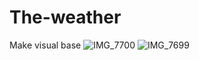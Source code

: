 # The-weather
Make visual base
![IMG_7700](https://user-images.githubusercontent.com/31437162/227699872-c8659012-b3d3-4474-a133-122767f7e12f.PNG)
![IMG_7699](https://user-images.githubusercontent.com/31437162/227699876-055581dd-e5c5-4c0e-b0bc-300fed47a640.PNG)
